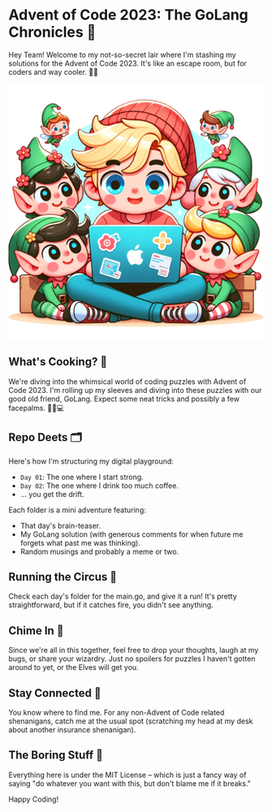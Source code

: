 # Advent of Code 2023: The GoLang Chronicles 🚀

Hey Team! Welcome to my not-so-secret lair where I'm stashing my solutions for the Advent of Code 2023. It's like an escape room, but for coders and way cooler. 🎩🐇

![Cute Elf Image](readmeImage.png "Cute Elf Image")

## What's Cooking? 🍳

We're diving into the whimsical world of coding puzzles with Advent of Code 2023. I'm rolling up my sleeves and diving into these puzzles with our good old friend, GoLang. Expect some neat tricks and possibly a few facepalms. 🤦‍♂️💻

## Repo Deets 🗂

Here's how I'm structuring my digital playground:

- `Day 01`: The one where I start strong.
- `Day 02`: The one where I drink too much coffee.
- ... you get the drift.

Each folder is a mini adventure featuring:
- That day's brain-teaser.
- My GoLang solution (with generous comments for when future me forgets what past me was thinking).
- Random musings and probably a meme or two.

## Running the Circus 🎪

Check each day's folder for the main.go, and give it a run! It's pretty straightforward, but if it catches fire, you didn't see anything.

## Chime In 📣

Since we're all in this together, feel free to drop your thoughts, laugh at my bugs, or share your wizardry. Just no spoilers for puzzles I haven't gotten around to yet, or the Elves will get you.

## Stay Connected 🤙

You know where to find me. For any non-Advent of Code related shenanigans, catch me at the usual spot (scratching my head at my desk about another insurance shenanigan).

## The Boring Stuff 📜

Everything here is under the MIT License – which is just a fancy way of saying "do whatever you want with this, but don't blame me if it breaks."

Happy Coding!
